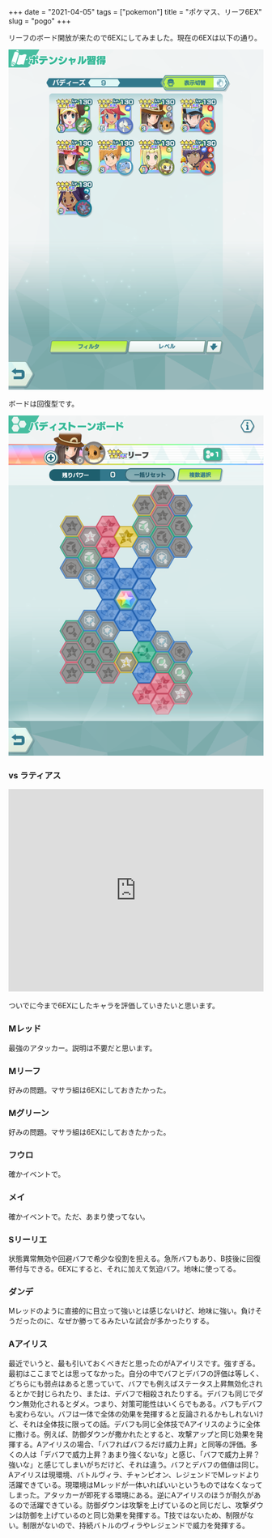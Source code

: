 +++
date = "2021-04-05"
tags = ["pokemon"]
title = "ポケマス、リーフ6EX"
slug = "pogo"
+++

リーフのボード開放が来たので6EXにしてみました。現在の6EXは以下の通り。

![](https://raw.githubusercontent.com/syui/img/master/other/pokemonmasters_20210405_0001.png)

ボードは回復型です。

![](https://raw.githubusercontent.com/syui/img/master/other/pokemonmasters_20210405_0002.png)

### vs ラティアス

<iframe width="100%" height="400" src="https://www.youtube.com/embed/WrXNNOVI4pE" frameborder="0" allow="autoplay; encrypted-media" allowfullscreen></iframe>

ついでに今まで6EXにしたキャラを評価していきたいと思います。

### Mレッド

最強のアタッカー。説明は不要だと思います。

### Mリーフ

好みの問題。マサラ組は6EXにしておきたかった。

### Mグリーン

好みの問題。マサラ組は6EXにしておきたかった。

### フウロ

確かイベントで。

### メイ

確かイベントで。ただ、あまり使ってない。

### Sリーリエ

状態異常無効や回避バフで希少な役割を担える。急所バフもあり、B技後に回復帯付与できる。6EXにすると、それに加えて気迫バフ。地味に使ってる。

### ダンデ

Mレッドのように直接的に目立って強いとは感じないけど、地味に強い。負けそうだったのに、なぜか勝ってるみたいな試合が多かったりする。

### Aアイリス

最近でいうと、最も引いておくべきだと思ったのがAアイリスです。強すぎる。最初はここまでとは思ってなかった。自分の中でバフとデバフの評価は等しく、どちらにも弱点はあると思っていて、バフでも例えばステータス上昇無効化されるとかで封じられたり、または、デバフで相殺されたりする。デバフも同じでダウン無効化されるとダメ。つまり、対策可能性はいくらでもある。バフもデバフも変わらない。バフは一体で全体の効果を発揮すると反論されるかもしれないけど、それは全体技に限っての話。デバフも同じ全体技でAアイリスのように全体に撒ける。例えば、防御ダウンが撒かれたとすると、攻撃アップと同じ効果を発揮する。Aアイリスの場合、「バフればバフるだけ威力上昇」と同等の評価。多くの人は「デバフで威力上昇？あまり強くないな」と感じ、「バフで威力上昇？強いな」と感じてしまいがちだけど、それは違う。バフとデバフの価値は同じ。Aアイリスは現環境、バトルヴィラ、チャンピオン、レジェンドでMレッドより活躍できている。現環境はMレッドが一体いればいいというものではなくなってしまった。アタッカーが即死する環境にある。逆にAアイリスのほうが耐久があるので活躍できている。防御ダウンは攻撃を上げているのと同じだし、攻撃ダウンは防御を上げているのと同じ効果を発揮する。T技ではないため、制限がない。制限がないので、持続バトルのヴィラやレジェンドで威力を発揮する。

